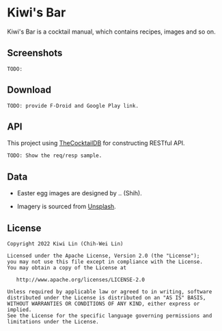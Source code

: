 # Kiwi's Bar

Kiwi's Bar is a cocktail manual, which contains recipes, images and so on.

## Screenshots

    TODO:

## Download

    TODO: provide F-Droid and Google Play link.

## API

This project using [TheCocktailDB](https://www.thecocktaildb.com/) for constructing RESTful API.

    TODO: Show the req/resp sample.

## Data

 + Easter egg images are designed by .. (Shih).

 + Imagery is sourced from [Unsplash](https://unsplash.com/).

## License

```
Copyright 2022 Kiwi Lin (Chih-Wei Lin)

Licensed under the Apache License, Version 2.0 (the "License");
you may not use this file except in compliance with the License.
You may obtain a copy of the License at

   http://www.apache.org/licenses/LICENSE-2.0

Unless required by applicable law or agreed to in writing, software
distributed under the License is distributed on an "AS IS" BASIS,
WITHOUT WARRANTIES OR CONDITIONS OF ANY KIND, either express or implied.
See the License for the specific language governing permissions and
limitations under the License.
```
